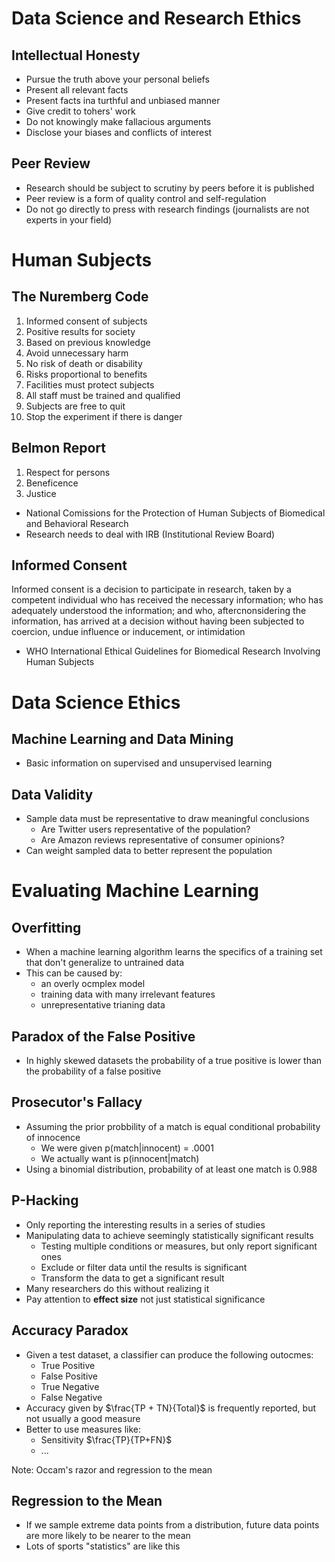 # Data Science and Research Ethics

## Intellectual Honesty
- Pursue the truth above your personal beliefs
- Present all relevant facts
- Present facts ina turthful and unbiased manner
- Give credit to tohers' work
- Do not knowingly make fallacious arguments
- Disclose your biases and conflicts of interest

## Peer Review
- Research should be subject to scrutiny by peers before it is published
- Peer review is a form of quality control and self-regulation
- Do not go directly to press with research findings (journalists are not experts in your field)

# Human Subjects
## The Nuremberg Code
1. Informed consent of subjects
2. Positive results for society
3. Based on previous knowledge
4. Avoid unnecessary harm
5. No risk of death or disability
6. Risks proportional to benefits
7. Facilities must protect subjects
8. All staff must be trained and qualified
9. Subjects are free to quit
10. Stop the experiment if there is danger

## Belmon Report
1. Respect for persons
2. Beneficence
3. Justice
- National Comissions for the Protection of Human Subjects of Biomedical and Behavioral Research
- Research needs to deal with IRB (Institutional Review Board)

## Informed Consent
Informed consent is a decision to participate in research, taken by a competent individual who has received the necessary information; who has adequately understood the information; and who, aftercnonsidering the information, has arrived at a decision without having been subjected to coercion, undue influence or inducement, or intimidation
- WHO International Ethical Guidelines for Biomedical Research Involving Human Subjects

# Data Science Ethics
## Machine Learning and Data Mining
- Basic information on supervised and unsupervised learning

## Data Validity
- Sample data must be representative to draw meaningful conclusions
	- Are Twitter users representative of the population?
	- Are Amazon reviews representative of consumer opinions?
- Can weight sampled data to better represent the population

# Evaluating Machine Learning
## Overfitting
- When a machine learning algorithm learns the specifics of a training set that don't generalize to untrained data
- This can be caused by:
	- an overly ocmplex model
	- training data with many irrelevant features
	- unrepresentative trianing data

## Paradox of the False Positive
- In highly skewed datasets the probability of a true positive is lower than the probability of a false positive

## Prosecutor's Fallacy
- Assuming the prior probbility of a match is equal conditional probability of innocence
	- We were given p(match|innocent) = .0001
	- We actually want is p(innocent|match)
- Using a binomial distribution, probability of at least one match is 0.988

## P-Hacking
- Only reporting the interesting results in a series of studies
- Manipulating data to achieve seemingly statistically significant results
	- Testing multiple conditions or measures, but only report significant ones
	- Exclude or filter data until the results is significant
	- Transform the data to get a significant result
- Many researchers do this without realizing it
- Pay attention to **effect size** not just statistical significance

## Accuracy Paradox
- Given a test dataset, a classifier can produce the following outocmes:
	- True Positive
	- False Positive
	- True Negative
	- False Negative
- Accuracy given by $\frac{TP + TN}{Total}$ is frequently reported, but not usually a good measure
- Better to use measures like:
	- Sensitivity $\frac{TP}{TP+FN}$
	- ...

Note: Occam's razor and regression to the mean
## Regression to the Mean
- If we sample extreme data points from a distribution, future data points are more likely to be nearer to the mean
- Lots of sports "statistics" are like this